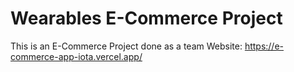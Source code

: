 # Wearables E-Commerce Project

This is an E-Commerce Project done as a team 
Website: https://e-commerce-app-iota.vercel.app/

